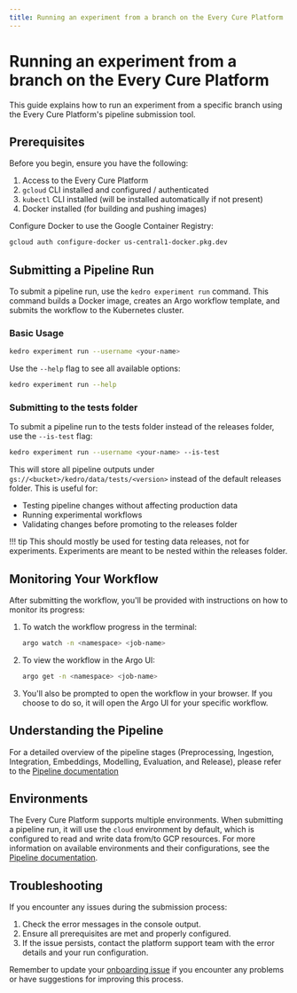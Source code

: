 ```yaml
---
title: Running an experiment from a branch on the Every Cure Platform
---
```

# Running an experiment from a branch on the Every Cure Platform

This guide explains how to run an experiment from a specific branch using the Every Cure Platform's pipeline submission tool.

## Prerequisites

Before you begin, ensure you have the following:

1. Access to the Every Cure Platform
2. `gcloud` CLI installed and configured / authenticated
3. `kubectl` CLI installed (will be installed automatically if not present)
4. Docker installed (for building and pushing images)

Configure Docker to use the Google Container Registry:

```bash
gcloud auth configure-docker us-central1-docker.pkg.dev
```

## Submitting a Pipeline Run

To submit a pipeline run, use the `kedro experiment run` command. This command builds a Docker image, creates an Argo workflow template, and submits the workflow to the Kubernetes cluster.

### Basic Usage

```bash
kedro experiment run --username <your-name>
```

Use the `--help` flag to see all available options:

```bash
kedro experiment run --help
```

### Submitting to the tests folder

To submit a pipeline run to the tests folder instead of the releases folder, use the `--is-test` flag:

```bash
kedro experiment run --username <your-name> --is-test
```

This will store all pipeline outputs under `gs://<bucket>/kedro/data/tests/<version>` instead of the default releases folder. This is useful for:
- Testing pipeline changes without affecting production data
- Running experimental workflows
- Validating changes before promoting to the releases folder

!!! tip
    This should mostly be used for testing data releases, not for experiments. Experiments
    are meant to be nested within the releases folder.

## Monitoring Your Workflow

After submitting the workflow, you'll be provided with instructions on how to monitor its progress:

1. To watch the workflow progress in the terminal:
   ```bash
   argo watch -n <namespace> <job-name>
   ```

2. To view the workflow in the Argo UI:
   ```bash
   argo get -n <namespace> <job-name>
   ```

3. You'll also be prompted to open the workflow in your browser. If you choose to do so, it will open the Argo UI for your specific workflow.

## Understanding the Pipeline

For a detailed overview of the pipeline stages (Preprocessing, Ingestion, Integration, Embeddings, Modelling, Evaluation, and Release), please refer to the [Pipeline documentation](../../getting_started/first_steps/environments_overview.md)

## Environments

The Every Cure Platform supports multiple environments. When submitting a pipeline run,
it will use the `cloud` environment by default, which is configured to read and write
data from/to GCP resources. For more information on available environments and their
configurations, see the [Pipeline documentation](../../getting_started/first_steps/environments_overview.md#environments).

## Troubleshooting

If you encounter any issues during the submission process:

1. Check the error messages in the console output.
2. Ensure all prerequisites are met and properly configured.
3. If the issue persists, contact the platform support team with the error details and your run configuration.

Remember to update your [onboarding issue](https://github.com/everycure-org/matrix/issues/new?assignees=&labels=onboarding&projects=&template=onboarding.md&title=%3Cfirstname%3E+%3Clastname%3E) if you encounter any problems or have suggestions for improving this process.
```